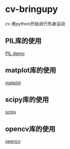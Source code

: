 # cv-bringupy
cv 用python开始进行热身运动

## PIL库的使用
[PIL demo](PIL-cases/README.md)

## matplot库的使用
[matplot]()

## scipy库的使用
[scipy]()

## opencv库的使用
[opencv]()